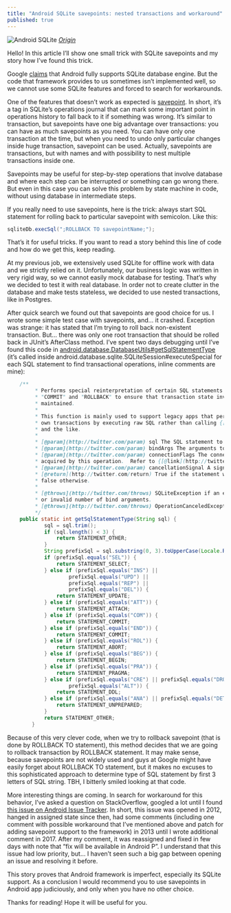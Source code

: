```yaml
---
title: "Android SQLite savepoints: nested transactions and workaround"
published: true
---
```

![Android SQLite](/assets/android_sqlite.jpg)
*[Origin](https://www.blikoontech.com/tutorials/android-health-app-design-saving-data-in-sqlite-database)*

Hello! In this article I’ll show one small trick with SQLite savepoints and my story how I’ve found this trick.

Google [claims](https://developer.android.com/reference/android/database/sqlite/package-summary) that Android fully supports SQLite database engine. But the code that framework provides to us sometimes isn’t implemented well, so we cannot use some SQLite features and forced to search for workarounds.

One of the features that doesn’t work as expected is [savepoint](https://sqlite.org/lang_savepoint.html). In short, it’s a tag in SQLite’s operations journal that can mark some important point in operations history to fall back to it if something was wrong. It’s similar to transaction, but savepoints have one big advantage over transactions: you can have as much savepoints as you need. You can have only one transaction at the time, but when you need to undo only particular changes inside huge transaction, savepoint can be used. Actually, savepoints are transactions, but with names and with possibility to nest multiple transactions inside one.

Savepoints may be useful for step-by-step operations that involve database and where each step can be interrupted or something can go wrong there. But even in this case you can solve this problem by state machine in code, without using database in intermediate steps.

If you really need to use savepoints, here is the trick: always start SQL statement for rolling back to particular savepoint with semicolon. Like this:

```java
sqliteDb.execSql(";ROLLBACK TO savepointName;");
```

That’s it for useful tricks. If you want to read a story behind this line of code and how do we get this, keep reading.

At my previous job, we extensively used SQLite for offline work with data and we strictly relied on it. Unfortunately, our business logic was written in very rigid way, so we cannot easily mock database for testing. That’s why we decided to test it with real database. In order not to create clutter in the database and make tests stateless, we decided to use nested transactions, like in Postgres.

After quick search we found out that savepoints are good choice for us. I wrote some simple test case with savepoints, and… it crashed. Exception was strange: it has stated that I’m trying to roll back non-existent transaction. But… there was only one root transaction that should be rolled back in JUnit’s AfterClass method. I’ve spent two days debugging until I’ve found this code in [android.database.DatabaseUtils#getSqlStatementType](https://developer.android.com/reference/android/database/DatabaseUtils#getSqlStatementType(java.lang.String)) (it’s called inside android.database.sqlite.SQLiteSession#executeSpecial for each SQL statement to find transactional operations, inline comments are mine):

```java
    /**
         * Performs special reinterpretation of certain SQL statements such as "BEGIN",
         * "COMMIT" and "ROLLBACK" to ensure that transaction state invariants are
         * maintained.
         *
         * This function is mainly used to support legacy apps that perform their
         * own transactions by executing raw SQL rather than calling {[@link](http://twitter.com/link) #beginTransaction}
         * and the like.
         *
         * [@param](http://twitter.com/param) sql The SQL statement to execute.
         * [@param](http://twitter.com/param) bindArgs The arguments to bind, or null if none.
         * [@param](http://twitter.com/param) connectionFlags The connection flags to use if a connection must be
         * acquired by this operation.  Refer to {[@link](http://twitter.com/link) SQLiteConnectionPool}.
         * [@param](http://twitter.com/param) cancellationSignal A signal to cancel the operation in progress, or null if none.
         * [@return](http://twitter.com/return) True if the statement was of a special form that was handled here,
         * false otherwise.
         *
         * [@throws](http://twitter.com/throws) SQLiteException if an error occurs, such as a syntax error
         * or invalid number of bind arguments.
         * [@throws](http://twitter.com/throws) OperationCanceledException if the operation was canceled.
         */
    public static int getSqlStatementType(String sql) {
            sql = sql.trim();
            if (sql.length() < 3) {
                return STATEMENT_OTHER;
            }
            String prefixSql = sql.substring(0, 3).toUpperCase(Locale.ROOT); // yep, they're determining statement type by first 3 letters of the SQL statement string
            if (prefixSql.equals("SEL")) {
                return STATEMENT_SELECT;
            } else if (prefixSql.equals("INS") ||
                    prefixSql.equals("UPD") ||
                    prefixSql.equals("REP") ||
                    prefixSql.equals("DEL")) {
                return STATEMENT_UPDATE;
            } else if (prefixSql.equals("ATT")) {
                return STATEMENT_ATTACH;
            } else if (prefixSql.equals("COM")) {
                return STATEMENT_COMMIT;
            } else if (prefixSql.equals("END")) {
                return STATEMENT_COMMIT;
            } else if (prefixSql.equals("ROL")) {
                return STATEMENT_ABORT;
            } else if (prefixSql.equals("BEG")) {
                return STATEMENT_BEGIN;
            } else if (prefixSql.equals("PRA")) {
                return STATEMENT_PRAGMA;
            } else if (prefixSql.equals("CRE") || prefixSql.equals("DRO") ||
                    prefixSql.equals("ALT")) {
                return STATEMENT_DDL;
            } else if (prefixSql.equals("ANA") || prefixSql.equals("DET")) {
                return STATEMENT_UNPREPARED;
            }
            return STATEMENT_OTHER;
        }
```

Because of this very clever code, when we try to rollback savepoint (that is done by ROLLBACK TO statement), this method decides that we are going to rollback transaction by ROLLBACK statement. It may make sense, because savepoints are not widely used and guys at Google might have easily forget about ROLLBACK TO statement, but it makes no excuses to this sophisticated approach to determine type of SQL statement by first 3 letters of SQL string. TBH, I bitterly smiled looking at that code.

More interesting things are coming. In search for workaround for this behavior, I’ve asked a question on StackOverflow, googled a lot until I found [this issue on Android Issue Tracker](https://issuetracker.google.com/issues/36957161). In short, this issue was opened in 2012, hanged in assigned state since then, had some comments (including one comment with possible workaround that I’ve mentioned above and patch for adding savepoint support to the framework) in 2013 until I wrote additional comment in 2017. After my comment, it was reassigned and fixed in few days with note that “fix will be available in Android P”. I understand that this issue had low priority, but… I haven’t seen such a big gap between opening an issue and resolving it before.

This story proves that Android framework is imperfect, especially its SQLite support. As a conclusion I would recommend you to use savepoints in Android app judiciously, and only when you have no other choice.

Thanks for reading! Hope it will be useful for you.

